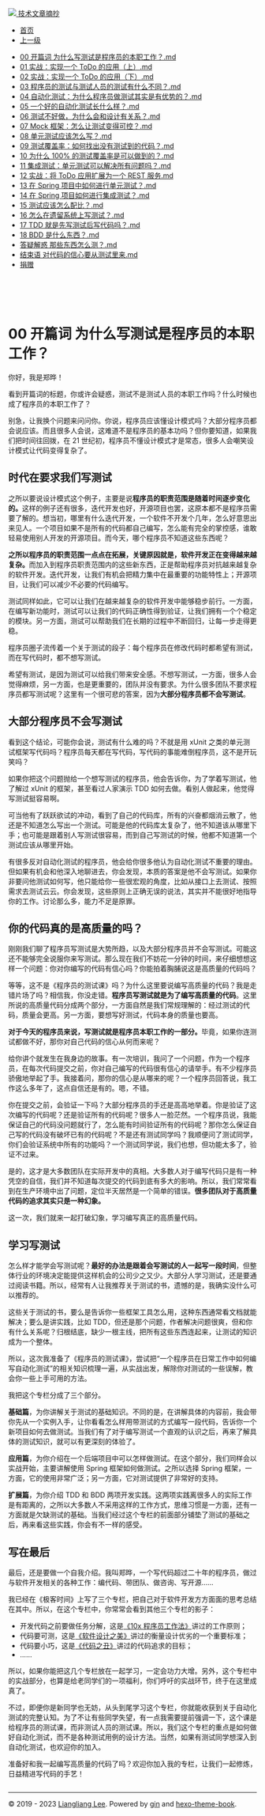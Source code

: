 <!DOCTYPE html>

<html xmlns="http://www.w3.org/1999/xhtml">
<head>
<head>
<meta content="text/html; charset=utf-8" http-equiv="Content-Type"/>
<meta content="width=device-width, initial-scale=1, maximum-scale=1.0, user-scalable=no" name="viewport"/>
<meta content="zh-cn" http-equiv="content-language"/>
<meta content="00 开篇词 为什么写测试是程序员的本职工作？" name="description"/>
<link href="/static/favicon.png" rel="icon"/>
<title>00 开篇词 为什么写测试是程序员的本职工作？ </title>
<link href="/static/index.css" rel="stylesheet"/>
<link href="/static/highlight.min.css" rel="stylesheet"/>
<script src="/static/highlight.min.js"></script>
<meta content="Hexo 4.2.0" name="generator"/>

</head>
<body>
<div class="book-container">
<div class="book-sidebar">
<div class="book-brand">
<a href="/">
<img src="/static/favicon.png"/>
<span>技术文章摘抄</span>
</a>
</div>
<div class="book-menu uncollapsible">
<ul class="uncollapsible">
<li><a class="current-tab" href="/">首页</a></li>
<li><a href="../">上一级</a></li>
</ul>
<ul class="uncollapsible">
<li>
<a class="menu-item" href="/%e4%b8%93%e6%a0%8f/%e7%a8%8b%e5%ba%8f%e5%91%98%e7%9a%84%e6%b5%8b%e8%af%95%e8%af%be/00%20%e5%bc%80%e7%af%87%e8%af%8d%20%e4%b8%ba%e4%bb%80%e4%b9%88%e5%86%99%e6%b5%8b%e8%af%95%e6%98%af%e7%a8%8b%e5%ba%8f%e5%91%98%e7%9a%84%e6%9c%ac%e8%81%8c%e5%b7%a5%e4%bd%9c%ef%bc%9f.md" id="00 开篇词 为什么写测试是程序员的本职工作？.md">00 开篇词 为什么写测试是程序员的本职工作？.md</a>
</li>
<li>
<a class="menu-item" href="/%e4%b8%93%e6%a0%8f/%e7%a8%8b%e5%ba%8f%e5%91%98%e7%9a%84%e6%b5%8b%e8%af%95%e8%af%be/01%20%e5%ae%9e%e6%88%98%ef%bc%9a%e5%ae%9e%e7%8e%b0%e4%b8%80%e4%b8%aa%20ToDo%20%e7%9a%84%e5%ba%94%e7%94%a8%ef%bc%88%e4%b8%8a%ef%bc%89.md" id="01 实战：实现一个 ToDo 的应用（上）.md">01 实战：实现一个 ToDo 的应用（上）.md</a>
</li>
<li>
<a class="menu-item" href="/%e4%b8%93%e6%a0%8f/%e7%a8%8b%e5%ba%8f%e5%91%98%e7%9a%84%e6%b5%8b%e8%af%95%e8%af%be/02%20%e5%ae%9e%e6%88%98%ef%bc%9a%e5%ae%9e%e7%8e%b0%e4%b8%80%e4%b8%aa%20ToDo%20%e7%9a%84%e5%ba%94%e7%94%a8%ef%bc%88%e4%b8%8b%ef%bc%89.md" id="02 实战：实现一个 ToDo 的应用（下）.md">02 实战：实现一个 ToDo 的应用（下）.md</a>
</li>
<li>
<a class="menu-item" href="/%e4%b8%93%e6%a0%8f/%e7%a8%8b%e5%ba%8f%e5%91%98%e7%9a%84%e6%b5%8b%e8%af%95%e8%af%be/03%20%e7%a8%8b%e5%ba%8f%e5%91%98%e7%9a%84%e6%b5%8b%e8%af%95%e4%b8%8e%e6%b5%8b%e8%af%95%e4%ba%ba%e5%91%98%e7%9a%84%e6%b5%8b%e8%af%95%e6%9c%89%e4%bb%80%e4%b9%88%e4%b8%8d%e5%90%8c%ef%bc%9f.md" id="03 程序员的测试与测试人员的测试有什么不同？.md">03 程序员的测试与测试人员的测试有什么不同？.md</a>
</li>
<li>
<a class="menu-item" href="/%e4%b8%93%e6%a0%8f/%e7%a8%8b%e5%ba%8f%e5%91%98%e7%9a%84%e6%b5%8b%e8%af%95%e8%af%be/04%20%e8%87%aa%e5%8a%a8%e5%8c%96%e6%b5%8b%e8%af%95%ef%bc%9a%e4%b8%ba%e4%bb%80%e4%b9%88%e7%a8%8b%e5%ba%8f%e5%91%98%e5%81%9a%e6%b5%8b%e8%af%95%e5%85%b6%e5%ae%9e%e6%98%af%e6%9c%89%e4%bc%98%e5%8a%bf%e7%9a%84%ef%bc%9f.md" id="04 自动化测试：为什么程序员做测试其实是有优势的？.md">04 自动化测试：为什么程序员做测试其实是有优势的？.md</a>
</li>
<li>
<a class="menu-item" href="/%e4%b8%93%e6%a0%8f/%e7%a8%8b%e5%ba%8f%e5%91%98%e7%9a%84%e6%b5%8b%e8%af%95%e8%af%be/05%20%e4%b8%80%e4%b8%aa%e5%a5%bd%e7%9a%84%e8%87%aa%e5%8a%a8%e5%8c%96%e6%b5%8b%e8%af%95%e9%95%bf%e4%bb%80%e4%b9%88%e6%a0%b7%ef%bc%9f.md" id="05 一个好的自动化测试长什么样？.md">05 一个好的自动化测试长什么样？.md</a>
</li>
<li>
<a class="menu-item" href="/%e4%b8%93%e6%a0%8f/%e7%a8%8b%e5%ba%8f%e5%91%98%e7%9a%84%e6%b5%8b%e8%af%95%e8%af%be/06%20%e6%b5%8b%e8%af%95%e4%b8%8d%e5%a5%bd%e5%81%9a%ef%bc%8c%e4%b8%ba%e4%bb%80%e4%b9%88%e4%bc%9a%e5%92%8c%e8%ae%be%e8%ae%a1%e6%9c%89%e5%85%b3%e7%b3%bb%ef%bc%9f.md" id="06 测试不好做，为什么会和设计有关系？.md">06 测试不好做，为什么会和设计有关系？.md</a>
</li>
<li>
<a class="menu-item" href="/%e4%b8%93%e6%a0%8f/%e7%a8%8b%e5%ba%8f%e5%91%98%e7%9a%84%e6%b5%8b%e8%af%95%e8%af%be/07%20Mock%20%e6%a1%86%e6%9e%b6%ef%bc%9a%e6%80%8e%e4%b9%88%e8%ae%a9%e6%b5%8b%e8%af%95%e5%8f%98%e5%be%97%e5%8f%af%e6%8e%a7%ef%bc%9f.md" id="07 Mock 框架：怎么让测试变得可控？.md">07 Mock 框架：怎么让测试变得可控？.md</a>
</li>
<li>
<a class="menu-item" href="/%e4%b8%93%e6%a0%8f/%e7%a8%8b%e5%ba%8f%e5%91%98%e7%9a%84%e6%b5%8b%e8%af%95%e8%af%be/08%20%e5%8d%95%e5%85%83%e6%b5%8b%e8%af%95%e5%ba%94%e8%af%a5%e6%80%8e%e4%b9%88%e5%86%99%ef%bc%9f.md" id="08 单元测试应该怎么写？.md">08 单元测试应该怎么写？.md</a>
</li>
<li>
<a class="menu-item" href="/%e4%b8%93%e6%a0%8f/%e7%a8%8b%e5%ba%8f%e5%91%98%e7%9a%84%e6%b5%8b%e8%af%95%e8%af%be/09%20%e6%b5%8b%e8%af%95%e8%a6%86%e7%9b%96%e7%8e%87%ef%bc%9a%e5%a6%82%e4%bd%95%e6%89%be%e5%87%ba%e6%b2%a1%e6%9c%89%e6%b5%8b%e8%af%95%e5%88%b0%e7%9a%84%e4%bb%a3%e7%a0%81%ef%bc%9f.md" id="09 测试覆盖率：如何找出没有测试到的代码？.md">09 测试覆盖率：如何找出没有测试到的代码？.md</a>
</li>
<li>
<a class="menu-item" href="/%e4%b8%93%e6%a0%8f/%e7%a8%8b%e5%ba%8f%e5%91%98%e7%9a%84%e6%b5%8b%e8%af%95%e8%af%be/10%20%e4%b8%ba%e4%bb%80%e4%b9%88%20100%25%20%e7%9a%84%e6%b5%8b%e8%af%95%e8%a6%86%e7%9b%96%e7%8e%87%e6%98%af%e5%8f%af%e4%bb%a5%e5%81%9a%e5%88%b0%e7%9a%84%ef%bc%9f.md" id="10 为什么 100% 的测试覆盖率是可以做到的？.md">10 为什么 100% 的测试覆盖率是可以做到的？.md</a>
</li>
<li>
<a class="menu-item" href="/%e4%b8%93%e6%a0%8f/%e7%a8%8b%e5%ba%8f%e5%91%98%e7%9a%84%e6%b5%8b%e8%af%95%e8%af%be/11%20%e9%9b%86%e6%88%90%e6%b5%8b%e8%af%95%ef%bc%9a%e5%8d%95%e5%85%83%e6%b5%8b%e8%af%95%e5%8f%af%e4%bb%a5%e8%a7%a3%e5%86%b3%e6%89%80%e6%9c%89%e9%97%ae%e9%a2%98%e5%90%97%ef%bc%9f.md" id="11 集成测试：单元测试可以解决所有问题吗？.md">11 集成测试：单元测试可以解决所有问题吗？.md</a>
</li>
<li>
<a class="menu-item" href="/%e4%b8%93%e6%a0%8f/%e7%a8%8b%e5%ba%8f%e5%91%98%e7%9a%84%e6%b5%8b%e8%af%95%e8%af%be/12%20%e5%ae%9e%e6%88%98%ef%bc%9a%e5%b0%86%20ToDo%20%e5%ba%94%e7%94%a8%e6%89%a9%e5%b1%95%e4%b8%ba%e4%b8%80%e4%b8%aa%20REST%20%e6%9c%8d%e5%8a%a1.md" id="12 实战：将 ToDo 应用扩展为一个 REST 服务.md">12 实战：将 ToDo 应用扩展为一个 REST 服务.md</a>
</li>
<li>
<a class="menu-item" href="/%e4%b8%93%e6%a0%8f/%e7%a8%8b%e5%ba%8f%e5%91%98%e7%9a%84%e6%b5%8b%e8%af%95%e8%af%be/13%20%e5%9c%a8%20Spring%20%e9%a1%b9%e7%9b%ae%e4%b8%ad%e5%a6%82%e4%bd%95%e8%bf%9b%e8%a1%8c%e5%8d%95%e5%85%83%e6%b5%8b%e8%af%95%ef%bc%9f.md" id="13 在 Spring 项目中如何进行单元测试？.md">13 在 Spring 项目中如何进行单元测试？.md</a>
</li>
<li>
<a class="menu-item" href="/%e4%b8%93%e6%a0%8f/%e7%a8%8b%e5%ba%8f%e5%91%98%e7%9a%84%e6%b5%8b%e8%af%95%e8%af%be/14%20%e5%9c%a8%20Spring%20%e9%a1%b9%e7%9b%ae%e5%a6%82%e4%bd%95%e8%bf%9b%e8%a1%8c%e9%9b%86%e6%88%90%e6%b5%8b%e8%af%95%ef%bc%9f.md" id="14 在 Spring 项目如何进行集成测试？.md">14 在 Spring 项目如何进行集成测试？.md</a>
</li>
<li>
<a class="menu-item" href="/%e4%b8%93%e6%a0%8f/%e7%a8%8b%e5%ba%8f%e5%91%98%e7%9a%84%e6%b5%8b%e8%af%95%e8%af%be/15%20%e6%b5%8b%e8%af%95%e5%ba%94%e8%af%a5%e6%80%8e%e4%b9%88%e9%85%8d%e6%af%94%ef%bc%9f.md" id="15 测试应该怎么配比？.md">15 测试应该怎么配比？.md</a>
</li>
<li>
<a class="menu-item" href="/%e4%b8%93%e6%a0%8f/%e7%a8%8b%e5%ba%8f%e5%91%98%e7%9a%84%e6%b5%8b%e8%af%95%e8%af%be/16%20%e6%80%8e%e4%b9%88%e5%9c%a8%e9%81%97%e7%95%99%e7%b3%bb%e7%bb%9f%e4%b8%8a%e5%86%99%e6%b5%8b%e8%af%95%ef%bc%9f.md" id="16 怎么在遗留系统上写测试？.md">16 怎么在遗留系统上写测试？.md</a>
</li>
<li>
<a class="menu-item" href="/%e4%b8%93%e6%a0%8f/%e7%a8%8b%e5%ba%8f%e5%91%98%e7%9a%84%e6%b5%8b%e8%af%95%e8%af%be/17%20TDD%20%e5%b0%b1%e6%98%af%e5%85%88%e5%86%99%e6%b5%8b%e8%af%95%e5%90%8e%e5%86%99%e4%bb%a3%e7%a0%81%e5%90%97%ef%bc%9f.md" id="17 TDD 就是先写测试后写代码吗？.md">17 TDD 就是先写测试后写代码吗？.md</a>
</li>
<li>
<a class="menu-item" href="/%e4%b8%93%e6%a0%8f/%e7%a8%8b%e5%ba%8f%e5%91%98%e7%9a%84%e6%b5%8b%e8%af%95%e8%af%be/18%20BDD%20%e6%98%af%e4%bb%80%e4%b9%88%e4%b8%9c%e8%a5%bf%ef%bc%9f.md" id="18 BDD 是什么东西？.md">18 BDD 是什么东西？.md</a>
</li>
<li>
<a class="menu-item" href="/%e4%b8%93%e6%a0%8f/%e7%a8%8b%e5%ba%8f%e5%91%98%e7%9a%84%e6%b5%8b%e8%af%95%e8%af%be/%e7%ad%94%e7%96%91%e8%a7%a3%e6%83%91%20%e9%82%a3%e4%ba%9b%e4%b8%9c%e8%a5%bf%e6%80%8e%e4%b9%88%e6%b5%8b%ef%bc%9f.md" id="答疑解惑 那些东西怎么测？.md">答疑解惑 那些东西怎么测？.md</a>
</li>
<li>
<a class="menu-item" href="/%e4%b8%93%e6%a0%8f/%e7%a8%8b%e5%ba%8f%e5%91%98%e7%9a%84%e6%b5%8b%e8%af%95%e8%af%be/%e7%bb%93%e6%9d%9f%e8%af%ad%20%e5%af%b9%e4%bb%a3%e7%a0%81%e7%9a%84%e4%bf%a1%e5%bf%83%e8%a6%81%e4%bb%8e%e6%b5%8b%e8%af%95%e9%87%8c%e6%9d%a5.md" id="结束语 对代码的信心要从测试里来.md">结束语 对代码的信心要从测试里来.md</a>
</li>
<li><a href="/assets/捐赠.md">捐赠</a></li>
</ul>
</div>
</div>
<div class="sidebar-toggle" onclick="sidebar_toggle()" onmouseleave="remove_inner()" onmouseover="add_inner()">
<div class="sidebar-toggle-inner"></div>
</div>
<div class="off-canvas-content">
<div class="columns">
<div class="column col-12 col-lg-12">
<div class="book-navbar">
<header class="navbar">
<section class="navbar-section">
<a onclick="open_sidebar()">
<i class="icon icon-menu"></i>
</a>
</section>
</header>
</div>
<div class="book-content" style="max-width: 960px; margin: 0 auto;
    overflow-x: auto;
    overflow-y: hidden;">
<div class="book-post">

<p align="center" id="tip"></p>
<h1 class="title" data-id="00 开篇词 为什么写测试是程序员的本职工作？" id="title">00 开篇词 为什么写测试是程序员的本职工作？</h1>
<div><p>你好，我是郑晔！</p>
<p>看到开篇词的标题，你或许会疑惑，测试不是测试人员的本职工作吗？什么时候也成了程序员的本职工作了？</p>
<p>别急，让我换个问题来问问你。你说，程序员应该懂设计模式吗？大部分程序员都会说应该。而且很多人会说，这难道不是程序员的基本功吗？但你要知道，如果我们把时间往回拨，在 21 世纪初，程序员不懂设计模式才是常态，很多人会嘲笑设计模式让代码变得复杂了。</p>
<h2 id="时代在要求我们写测试">时代在要求我们写测试</h2>
<p>之所以要说设计模式这个例子，主要是说<strong>程序员的职责范围是随着时间逐步变化的。</strong>这样的例子还有很多，迭代开发也好，开源项目也罢，这原本都不是程序员需要了解的。想当初，哪里有什么迭代开发，一个软件不开发个几年，怎么好意思出来见人。一个项目如果不是所有的代码都自己编写，怎么能有完全的掌控感，谁敢轻易使用别人开发的开源项目。而今天，哪个程序员不知道这些东西呢？</p>
<p><strong>之所以程序员的职责范围一点点在拓展，关键原因就是，软件开发正在变得越来越复杂。</strong>而加入到程序员职责范围内的这些新东西，正是帮助程序员对抗越来越复杂的软件开发。迭代开发，让我们有机会把精力集中在最重要的功能特性上；开源项目，让我们可以减少不必要的代码编写。</p>
<p>测试同样如此，它可以让我们在越来越复杂的软件开发中能够稳步前行。一方面，在编写新功能时，测试可以让我们的代码正确性得到验证，让我们拥有一个个稳定的模块。另一方面，测试可以帮助我们在长期的过程中不断回归，让每一步走得更稳。</p>
<p>程序员圈子流传着一个关于测试的段子：每个程序员在修改代码时都希望有测试，而在写代码时，都不想写测试。</p>
<p>希望有测试，是因为测试可以给我们带来安全感。不想写测试，一方面，很多人会觉得麻烦，另一方面，也是更重要的，团队并没有要求。为什么很多团队不要求程序员都写测试呢？这里有一个很可悲的答案，因为<strong>大部分程序员都不会写测试</strong>。</p>
<h2 id="大部分程序员不会写测试">大部分程序员不会写测试</h2>
<p>看到这个结论，可能你会说，测试有什么难的吗？不就是用 xUnit 之类的单元测试框架写代码吗？程序员每天都在写代码，写代码的事能难倒程序员，这不是开玩笑吗？</p>
<p>如果你把这个问题抛给一个想写测试的程序员，他会告诉你，为了学着写测试，他了解过 xUnit 的框架，甚至看过人家演示 TDD 如何去做。看别人做起来，他觉得写测试挺容易啊。</p>
<p>可当他有了跃跃欲试的冲动，看到了自己的代码库，所有的兴奋都烟消云散了，他还是不知道怎么写出一个测试。可能是他的代码库太复杂了，他不知道该从哪里下手；也可能是跟着别人写测试很容易，而到自己写测试的时候，他都不知道第一个测试应该从哪里开始。</p>
<p>有很多反对自动化测试的程序员，他会给你很多他认为自动化测试不重要的理由。但如果有机会和他深入地聊进去，你会发现，本质的答案是他不会写测试。如果你非要问他测试如何写，他只能给你一些很宏观的角度，比如从接口上去测试、按照需求去测试云云。你会发现，这些原则上正确无误的说法，其实并不能很好地指导你的工作。讨论那么多，能力不足是原罪。</p>
<h2 id="你的代码真的是高质量的吗">你的代码真的是高质量的吗？</h2>
<p>刚刚我们聊了程序员写测试是大势所趋，以及大部分程序员并不会写测试。可能这还不能够完全说服你来写测试。那么现在我们不妨花一分钟的时间，来仔细想想这样一个问题：你对你编写的代码有信心吗？你能拍着胸脯说这是高质量的代码吗？</p>
<p>等等，这不是《程序员的测试课》吗？为什么这里要说编写高质量的代码？我是走错片场了吗？相信我，你没走错。<strong>程序员写测试就是为了编写高质量的代码</strong>。这里所说的高质量代码分成两个部分，一方面自然是我们常规理解的：经过测试的代码，质量会更高。另一方面，要想写好测试，代码本身的质量也要高。</p>
<p><strong>对于今天的程序员来说，写测试就是程序员本职工作的一部分。</strong>毕竟，如果你连测试都做不好，那你对自己代码的信心从何而来呢？</p>
<p>给你讲个就发生在我身边的故事。有一次培训，我问了一个问题，作为一个程序员，在每次代码提交之前，你对自己编写的代码很有信心的请举手。有不少程序员骄傲地举起了手。我接着问，那你的信心是从哪来的呢？一个程序员回答说，我工作这么多年了，这点自信还是有的。嗯，不错。</p>
<p>你在提交之前，会验证一下吗？大部分程序员的手还是高高地举着。你是验证了这次编写的代码呢？还是验证所有的代码呢？很多人一脸茫然。一个程序员说，我能保证自己的代码没问题就行了，怎么能有时间验证所有的代码呢？那你怎么保证自己写的代码没有破坏已有的代码呢？不是还有测试同学吗？我顺便问了测试同学，你们会验证系统中所有的功能吗？一个测试同学说，我们也想，但功能太多了，验证不过来。</p>
<p>是的，这才是大多数团队在实际开发中的真相。大多数人对于编写代码只是有一种凭空的自信，我们并不知道每次提交的代码到底有多大的影响。所以，我们常常看到在生产环境中出了问题，定位半天居然是一个简单的错误。<strong>很多团队对于高质量代码的追求其实只是一种幻象。</strong></p>
<p>这一次，我们就来一起打破幻象，学习编写真正的高质量代码。</p>
<h2 id="学习写测试">学习写测试</h2>
<p>怎么样才能学会写测试呢？<strong>最好的办法是跟着会写测试的人一起写一段时间</strong>，但整体行业的环境决定能提供这样机会的公司少之又少。大部分人学习测试，还是要通过阅读书籍。所以，经常有人让我推荐关于测试的书，遗憾的是，我确实没什么可以推荐的。</p>
<p>这些关于测试的书，要么是告诉你一些框架工具怎么用，这种东西通常看文档就能解决；要么是讲实践，比如 TDD，但还是那个问题，作者解决问题很爽，但和你有什么关系呢？归根结底，缺少一根主线，把所有这些东西连起来，让测试的知识成为一个整体。</p>
<p>所以，这次我准备了《程序员的测试课》，尝试把“一个程序员在日常工作中如何编写自动化测试”的相关知识梳理一遍，从实战出发，解除你对测试的一些误解，教会你一些上手可用的方法。</p>
<p>我把这个专栏分成了三个部分。</p>
<p><strong>基础篇</strong>，为你讲解关于测试的基础知识。不同的是，在讲解具体的内容前，我会带你先从一个实例入手，让你看看怎么样用带测试的方式编写一段代码，告诉你一个新项目如何去做测试。当我们有了对于编写测试一个直观的认识之后，再来了解具体的测试知识，就可以有更深刻的体验了。</p>
<p><strong>应用篇</strong>，为你介绍在一个后端项目中可以怎样做测试。在这个部分，我们同样会以实战开始，主要讲解使用 Spring 框架如何做测试。之所以选择 Spring 框架，一方面，它的使用非常广泛；另一方面，它对测试提供了非常好的支持。</p>
<p><strong>扩展篇</strong>，为你介绍 TDD 和 BDD 两项开发实践。这两项实践离很多人的实际工作是有距离的，之所以大多数人不采用这样的工作方式，思维习惯是一方面，还有一方面就是欠缺测试的基础。当我们经过这个专栏的前面部分铺垫了测试的基础之后，再来看这些实践，你会有不一样的感受。</p>
<h2 id="写在最后">写在最后</h2>
<p>最后，还是要做一个自我介绍。我叫郑晔，一个写代码超过二十年的程序员，做过与软件开发相关的各种工作：编代码、带团队、做咨询、写开源……</p>
<p>我已经在《极客时间》上写了三个专栏，把自己对于软件开发方方面面的思考总结在其中。所以，在这个专栏中，你常常会看到其他三个专栏的影子：</p>
<ul>
<li>开发代码之前要做任务分解，这是<a href="https://time.geekbang.org/column/intro/100022301" target="_blank">《10x 程序员工作法》</a>讲过的工作原则；</li>
<li>代码要可测，这是<a href="https://time.geekbang.org/column/intro/100052601" target="_blank">《软件设计之美》</a>讲过的衡量设计优劣的一个重要标准；</li>
<li>代码要小巧，这是<a href="https://time.geekbang.org/column/intro/100068401" target="_blank">《代码之丑》</a>讲过的代码追求的目标；</li>
<li>……</li>
</ul>
<p>所以，如果你能把这几个专栏放在一起学习，一定会功力大增。另外，这个专栏中的实战部分，也算是给老同学们的一项福利，你们呼吁的实战环节，终于在这里成真了。</p>
<p>不过，即便你是新同学也无妨，从头到尾学习这个专栏，你就能收获到关于自动化测试的完整认知。为了不让有些同学失望，有一点我需要提前强调一下，这个课是给程序员的测试课，而非测试人员的测试课。所以，我们这个专栏的重点是如何做好自动化测试，而不是各种测试用例的设计方法。当然，如果有测试同学想深入到自动化测试，也欢迎你的加入。</p>
<p>准备好和我一起编写高质量的代码了吗？欢迎你加入我的专栏，让我们一起修炼，日益精进写代码的手艺！</p>
</div>
</div>
<div>
<div id="prePage" style="float: left">
</div>
<div id="nextPage" style="float: right">
</div>
</div>
</div>
</div>
</div>
<div class="copyright">
<hr/>
<p>© 2019 - 2023 <a href="/cdn-cgi/l/email-protection#5c30303065686d6d6c6b1c3b313d3530723f3331" target="_blank">Liangliang Lee</a>.
                    Powered by <a href="https://github.com/gin-gonic/gin" target="_blank">gin</a> and <a href="https://github.com/kaiiiz/hexo-theme-book" target="_blank">hexo-theme-book</a>.</p>
</div>
</div>
<a class="off-canvas-overlay" onclick="hide_canvas()"></a>
</div>
<script>(function(){function c(){var b=a.contentDocument||a.contentWindow.document;if(b){var d=b.createElement('script');d.innerHTML="window.__CF$cv$params={r:'8f0e453e4940ef72',t:'MTczNDAxMjMzOS4wMDAwMDA='};var a=document.createElement('script');a.nonce='';a.src='/cdn-cgi/challenge-platform/scripts/jsd/main.js';document.getElementsByTagName('head')[0].appendChild(a);";b.getElementsByTagName('head')[0].appendChild(d)}}if(document.body){var a=document.createElement('iframe');a.height=1;a.width=1;a.style.position='absolute';a.style.top=0;a.style.left=0;a.style.border='none';a.style.visibility='hidden';document.body.appendChild(a);if('loading'!==document.readyState)c();else if(window.addEventListener)document.addEventListener('DOMContentLoaded',c);else{var e=document.onreadystatechange||function(){};document.onreadystatechange=function(b){e(b);'loading'!==document.readyState&&(document.onreadystatechange=e,c())}}}})();</script></body>

<script src="/static/index.js"></script>
</head></html>